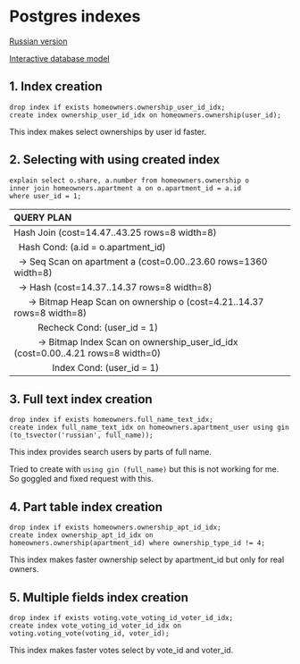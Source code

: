 # Postgres indexes

[Russian version](README_ru.md)

[Interactive database model](https://drawsql.app/community-services/diagrams/community-of-building-owners/)

## 1. Index creation
```postgresql
drop index if exists homeowners.ownership_user_id_idx;
create index ownership_user_id_idx on homeowners.ownership(user_id);
```
This index makes select ownerships by user id faster.

## 2. Selecting with using created index
```postgresql
explain select o.share, a.number from homeowners.ownership o
inner join homeowners.apartment a on o.apartment_id = a.id
where user_id = 1;
```
| QUERY PLAN                                                                                                                                           |
|:-----------------------------------------------------------------------------------------------------------------------------------------------------|
| Hash Join  \(cost=14.47..43.25 rows=8 width=8\)                                                                                                      |
| &nbsp;&nbsp;Hash Cond: \(a.id = o.apartment\_id\)                                                                                                    |
| &nbsp;&nbsp;-&gt;  Seq Scan on apartment a  \(cost=0.00..23.60 rows=1360 width=8\)                                                                   |
| &nbsp;&nbsp;-&gt;  Hash  \(cost=14.37..14.37 rows=8 width=8\)                                                                                        |
| &nbsp;&nbsp;&nbsp;&nbsp;&nbsp;&nbsp;-&gt;  Bitmap Heap Scan on ownership o  \(cost=4.21..14.37 rows=8 width=8\)                                      |
| &nbsp;&nbsp;&nbsp;&nbsp;&nbsp;&nbsp;&nbsp;&nbsp;&nbsp;&nbsp;Recheck Cond: \(user\_id = 1\)                                                           |
| &nbsp;&nbsp;&nbsp;&nbsp;&nbsp;&nbsp;&nbsp;&nbsp;&nbsp;&nbsp;-&gt;  Bitmap Index Scan on ownership\_user\_id\_idx  \(cost=0.00..4.21 rows=8 width=0\) |
| &nbsp;&nbsp;&nbsp;&nbsp;&nbsp;&nbsp;&nbsp;&nbsp;&nbsp;&nbsp;&nbsp;&nbsp;&nbsp;&nbsp;&nbsp;&nbsp;Index Cond: \(user\_id = 1\)                         |


## 3. Full text index creation
```postgresql
drop index if exists homeowners.full_name_text_idx;
create index full_name_text_idx on homeowners.apartment_user using gin (to_tsvector('russian', full_name));
```
This index provides search users by parts of full name.

Tried to create with `using gin (full_name)` but this is not working for me. So goggled and fixed request with this.

## 4. Part table index creation
```postgresql
drop index if exists homeowners.ownership_apt_id_idx;
create index ownership_apt_id_idx on homeowners.ownership(apartment_id) where ownership_type_id != 4;
```
This index makes faster ownership select by apartment_id but only for real owners.

## 5. Multiple fields index creation
```postgresql
drop index if exists voting.vote_voting_id_voter_id_idx;
create index vote_voting_id_voter_id_idx on voting.voting_vote(voting_id, voter_id);
```
This index makes faster votes select by vote_id and voter_id.

